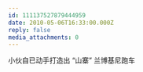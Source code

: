```yaml
---
id: 111137527879444959
date: 2010-05-06T16:33:00.000Z
reply: false
media_attachments: 0
---
```


小伙自已动手打造出 “山寨” 兰博基尼跑车 ​​​​

